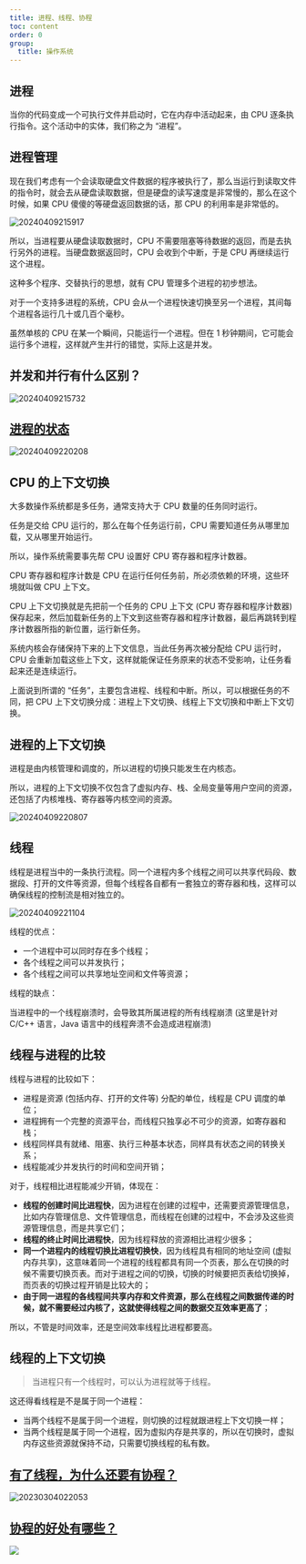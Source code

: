 ```yaml
---
title: 进程、线程、协程
toc: content
order: 0
group:
  title: 操作系统
---
```


## 进程

当你的代码变成一个可执行文件并启动时，它在内存中活动起来，由 CPU 逐条执行指令。这个活动中的实体，我们称之为 “进程”。

## 进程管理

现在我们考虑有一个会读取硬盘文件数据的程序被执行了，那么当运行到读取文件的指令时，就会去从硬盘读取数据，但是硬盘的读写速度是非常慢的，那么在这个时候，如果 CPU 傻傻的等硬盘返回数据的话，那 CPU 的利用率是非常低的。

![20240409215917](https://raw.githubusercontent.com/chuenwei0129/my-picgo-repo/master/me/20240409215917.png)

所以，当进程要从硬盘读取数据时，CPU 不需要阻塞等待数据的返回，而是去执行另外的进程。当硬盘数据返回时，CPU 会收到个中断，于是 CPU 再继续运行这个进程。

这种多个程序、交替执行的思想，就有 CPU 管理多个进程的初步想法。

对于一个支持多进程的系统，CPU 会从一个进程快速切换至另一个进程，其间每个进程各运行几十或几百个毫秒。

虽然单核的 CPU 在某一个瞬间，只能运行一个进程。但在 1 秒钟期间，它可能会运行多个进程，这样就产生并行的错觉，实际上这是并发。

## 并发和并行有什么区别？

![20240409215732](https://raw.githubusercontent.com/chuenwei0129/my-picgo-repo/master/me/20240409215732.png)

## [进程的状态](https://xiaolincoding.com/os/4_process/process_base.html#%E8%BF%9B%E7%A8%8B%E7%9A%84%E7%8A%B6%E6%80%81)

![20240409220208](https://raw.githubusercontent.com/chuenwei0129/my-picgo-repo/master/me/20240409220208.png)

## CPU 的上下文切换

大多数操作系统都是多任务，通常支持大于 CPU 数量的任务同时运行。

任务是交给 CPU 运行的，那么在每个任务运行前，CPU 需要知道任务从哪里加载，又从哪里开始运行。

所以，操作系统需要事先帮 CPU 设置好 CPU 寄存器和程序计数器。

CPU 寄存器和程序计数是 CPU 在运行任何任务前，所必须依赖的环境，这些环境就叫做 CPU 上下文。

CPU 上下文切换就是先把前一个任务的 CPU 上下文 (CPU 寄存器和程序计数器) 保存起来，然后加载新任务的上下文到这些寄存器和程序计数器，最后再跳转到程序计数器所指的新位置，运行新任务。

系统内核会存储保持下来的上下文信息，当此任务再次被分配给 CPU 运行时，CPU 会重新加载这些上下文，这样就能保证任务原来的状态不受影响，让任务看起来还是连续运行。

上面说到所谓的 “任务”，主要包含进程、线程和中断。所以，可以根据任务的不同，把 CPU 上下文切换分成：进程上下文切换、线程上下文切换和中断上下文切换。

## 进程的上下文切换

进程是由内核管理和调度的，所以进程的切换只能发生在内核态。

所以，进程的上下文切换不仅包含了虚拟内存、栈、全局变量等用户空间的资源，还包括了内核堆栈、寄存器等内核空间的资源。

![20240409220807](https://raw.githubusercontent.com/chuenwei0129/my-picgo-repo/master/me/20240409220807.png)

## 线程

线程是进程当中的一条执行流程。同一个进程内多个线程之间可以共享代码段、数据段、打开的文件等资源，但每个线程各自都有一套独立的寄存器和栈，这样可以确保线程的控制流是相对独立的。

![20240409221104](https://raw.githubusercontent.com/chuenwei0129/my-picgo-repo/master/me/20240409221104.png)

线程的优点：

- 一个进程中可以同时存在多个线程；
- 各个线程之间可以并发执行；
- 各个线程之间可以共享地址空间和文件等资源；

线程的缺点：

当进程中的一个线程崩溃时，会导致其所属进程的所有线程崩溃 (这里是针对 C/C++ 语言，Java 语言中的线程奔溃不会造成进程崩溃)

## 线程与进程的比较

线程与进程的比较如下：

- 进程是资源 (包括内存、打开的文件等) 分配的单位，线程是 CPU 调度的单位；
- 进程拥有一个完整的资源平台，而线程只独享必不可少的资源，如寄存器和栈；
- 线程同样具有就绪、阻塞、执行三种基本状态，同样具有状态之间的转换关系；
- 线程能减少并发执行的时间和空间开销；

对于，线程相比进程能减少开销，体现在：

- **线程的创建时间比进程快**，因为进程在创建的过程中，还需要资源管理信息，比如内存管理信息、文件管理信息，而线程在创建的过程中，不会涉及这些资源管理信息，而是共享它们；
- **线程的终止时间比进程快**，因为线程释放的资源相比进程少很多；
- **同一个进程内的线程切换比进程切换快**，因为线程具有相同的地址空间 (虚拟内存共享)，这意味着同一个进程的线程都具有同一个页表，那么在切换的时候不需要切换页表。而对于进程之间的切换，切换的时候要把页表给切换掉，而页表的切换过程开销是比较大的；
- **由于同一进程的各线程间共享内存和文件资源，那么在线程之间数据传递的时候，就不需要经过内核了，这就使得线程之间的数据交互效率更高了**；

所以，不管是时间效率，还是空间效率线程比进程都要高。

## 线程的上下文切换

> 当进程只有一个线程时，可以认为进程就等于线程。

这还得看线程是不是属于同一个进程：

- 当两个线程不是属于同一个进程，则切换的过程就跟进程上下文切换一样；
- 当两个线程是属于同一个进程，因为虚拟内存是共享的，所以在切换时，虚拟内存这些资源就保持不动，只需要切换线程的私有数。

## [有了线程，为什么还要有协程？](https://www.zhihu.com/question/504791946)

![20230304022053](https://raw.githubusercontent.com/chuenwei0129/my-picgo-repo/master/others/20230304022053.png)

## [协程的好处有哪些？](https://www.zhihu.com/question/20511233)

![](https://raw.githubusercontent.com/chuenwei0129/my-picgo-repo/master/computer/SCR-20220418-fwh.png)
